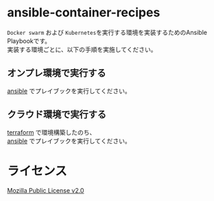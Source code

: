 # ansible-container-recipes
`Docker swarm` および `Kubernetes`を実行する環境を実装するためのAnsible Playbookです。  
実装する環境ごとに、以下の手順を実施してください。

## オンプレ環境で実行する
[ansible](./ansible/) でプレイブックを実行してください。

## クラウド環境で実行する
[terraform](./terraform) で環境構築したのち、  
[ansible](./ansible/) でプレイブックを実行してください。

# ライセンス
[Mozilla Public License v2.0](https://github.com/Lamaglama39/ansible-container-recipes/blob/main/LICENSE)
